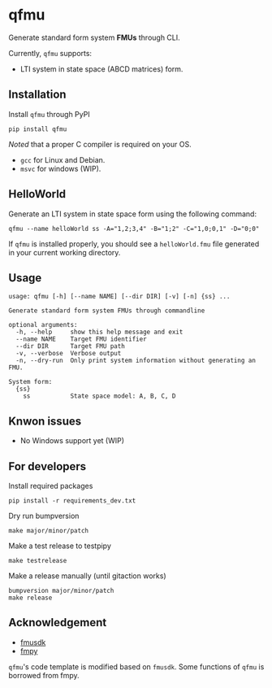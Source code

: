 
# qfmu

Generate standard form system **FMUs** through CLI.

Currently, `qfmu` supports:

- LTI system in state space (ABCD matrices) form.

## Installation

Install `qfmu` through PyPI

```
pip install qfmu
```

*Noted* that a proper C compiler is required on your OS. 

- `gcc` for Linux and Debian. 
- `msvc` for windows (WIP).

## HelloWorld

Generate an LTI system in state space form using the following command: 

```
qfmu --name helloWorld ss -A="1,2;3,4" -B="1;2" -C="1,0;0,1" -D="0;0"
```

If `qfmu` is installed properly, you should see a `helloWorld.fmu` file generated in your current working directory.

## Usage

```
usage: qfmu [-h] [--name NAME] [--dir DIR] [-v] [-n] {ss} ...

Generate standard form system FMUs through commandline

optional arguments:
  -h, --help     show this help message and exit
  --name NAME    Target FMU identifier
  --dir DIR      Target FMU path
  -v, --verbose  Verbose output
  -n, --dry-run  Only print system information without generating an FMU.

System form:
  {ss}
    ss           State space model: A, B, C, D
```

## Knwon issues

- No Windows support yet (WIP)

## For developers

Install required packages

```
pip install -r requirements_dev.txt 
```

Dry run bumpversion

```
make major/minor/patch
```

Make a test release to testpipy

```
make testrelease
```

Make a release manually (until gitaction works)

```
bumpversion major/minor/patch
make release
```

## Acknowledgement
- [fmusdk](https://github.com/qtronic/fmusdk)
- [fmpy](https://github.com/CATIA-Systems/FMPy)

`qfmu`'s code template is modified based on `fmusdk`. Some functions of `qfmu` is borrowed from fmpy.
